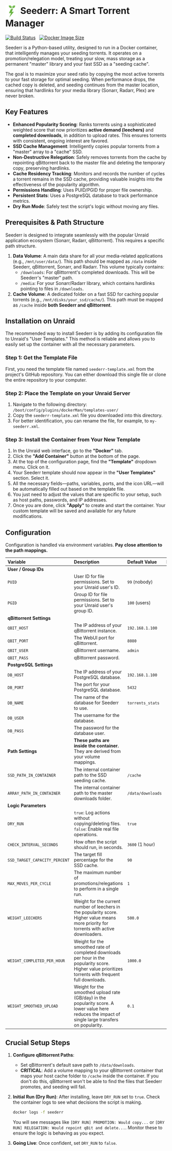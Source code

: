 <h1>
  <img src="https://raw.githubusercontent.com/Kheopsian/Seederr/main/logo.webp" alt="logo" width="40" style="vertical-align: middle;">
  Seederr: A Smart Torrent Manager
</h1>

[![Build Status](https://github.com/Kheopsian/Seederr/actions/workflows/docker-publish.yml/badge.svg)](https://github.com/Kheopsian/Seederr/actions)
&nbsp;&nbsp;[![Docker Image Size](https://img.shields.io/docker/image-size/kheopsian/seederr)](https://hub.docker.com/r/kheopsian/seederr)


Seederr is a Python-based utility, designed to run in a Docker container, that intelligently manages your seeding torrents. It operates on a promotion/relegation model, treating your slow, mass storage as a permanent "master" library and your fast SSD as a "seeding cache".

The goal is to maximize your seed ratio by copying the most active torrents to your fast storage for optimal seeding. When performance drops, the cached copy is deleted, and seeding continues from the master location, ensuring that hardlinks for your media library (Sonarr, Radarr, Plex) are never broken.

## Key Features

-   **Enhanced Popularity Scoring**: Ranks torrents using a sophisticated weighted score that now prioritizes **active demand (leechers)** and **completed downloads**, in addition to upload rates. This ensures torrents with consistent, ongoing interest are favored.
-   **SSD Cache Management**: Intelligently copies popular torrents from a "master" array to a "cache" SSD.
-   **Non-Destructive Relegation**: Safely removes torrents from the cache by repointing qBittorrent back to the master file and deleting the temporary copy, preserving hardlinks.
-   **Cache Residency Tracking**: Monitors and records the number of cycles a torrent remains in the SSD cache, providing valuable insights into the effectiveness of the popularity algorithm.
-   **Permissions Handling**: Uses PUID/PGID for proper file ownership.
-   **Persistent Stats**: Uses a PostgreSQL database to track performance metrics.
-   **Dry Run Mode**: Safely test the script's logic without moving any files.

## Prerequisites & Path Structure

Seederr is designed to integrate seamlessly with the popular Unraid application ecosystem (Sonarr, Radarr, qBittorrent). This requires a specific path structure.

1.  **Data Volume**: A main data share for all your media-related applications (e.g., `/mnt/user/data/`). This path should be mapped as `/data` inside Seederr, qBittorrent, Sonarr, and Radarr. This volume typically contains:
    * `/downloads`: For qBittorrent's completed downloads. This will be Seederr's "master" path.
    * `/media`: For your Sonarr/Radarr library, which contains hardlinks pointing to files in `/downloads`.
2.  **Cache Volume**: A dedicated folder on a fast SSD for caching popular torrents (e.g., `/mnt/disks/your_ssd/cache/`). This path must be mapped as `/cache` inside **both Seederr and qBittorrent**.

## Installation on Unraid

The recommended way to install Seederr is by adding its configuration file to Unraid's "User Templates." This method is reliable and allows you to easily set up the container with all the necessary parameters.


### Step 1: Get the Template File

First, you need the template file named `seederr-template.xml` from the project's GitHub repository. You can either download this single file or clone the entire repository to your computer.


### Step 2: Place the Template on your Unraid Server

1.  Navigate to the following directory:
    `/boot/config/plugins/dockerMan/templates-user/`
2.  Copy the `seederr-template.xml` file you downloaded into this directory.
3.  For better identification, you can rename the file, for example, to `my-seederr.xml`.


### Step 3: Install the Container from Your New Template

1.  In the Unraid web interface, go to the **"Docker"** tab.
2.  Click the **"Add Container"** button at the bottom of the page.
3.  At the top of the configuration page, find the **"Template"** dropdown menu. Click on it.
4.  Your Seederr template should now appear in the **"User Templates"** section. Select it.
5.  All the necessary fields—paths, variables, ports, and the icon URL—will be automatically filled out based on the template file.
6.  You just need to adjust the values that are specific to your setup, such as host paths, passwords, and IP addresses.
7.  Once you are done, click **"Apply"** to create and start the container. Your custom template will be saved and available for any future modifications.

## Configuration

Configuration is handled via environment variables. **Pay close attention to the path mappings.**

| Variable                      | Description                                                                                                                                                                                                                                                            | Default Value           | Required |
| :---------------------------- | :--------------------------------------------------------------------------------------------------------------------------------------------------------------------------------------------------------------------------------------------------------------------- | :---------------------- | :------: |
| **User / Group IDs** |                                                                                                                                                                                                                                                                        |                         |          |
| `PUID`                        | User ID for file permissions. Set to your Unraid user's ID.                                                                                                                                                                                                            | `99` (nobody)           | Yes      |
| `PGID`                        | Group ID for file permissions. Set to your Unraid user's group ID.                                                                                                                                                                                                   | `100` (users)           | Yes      |
| **qBittorrent Settings** |                                                                                                                                                                                                                                                                        |                         |          |
| `QBIT_HOST`                   | The IP address of your qBittorrent instance.                                                                                                                                                                                                                         | `192.168.1.100`         | Yes      |
| `QBIT_PORT`                   | The WebUI port for qBittorrent.                                                                                                                                                                                                                                      | `8080`                  | Yes      |
| `QBIT_USER`                   | qBittorrent username.                                                                                                                                                                                                                                                | `admin`                 | Yes      |
| `QBIT_PASS`                   | qBittorrent password.                                                                                                                                                                                                                                                |                         | Yes      |
| **PostgreSQL Settings** |                                                                                                                                                                                                                                                                        |                         |          |
| `DB_HOST`                     | The IP address of your PostgreSQL database.                                                                                                                                                                                                                          | `192.168.1.100`         | Yes      |
| `DB_PORT`                     | The port for your PostgreSQL database.                                                                                                                                                                                                                               | `5432`                  | Yes      |
| `DB_NAME`                     | The name of the database for Seederr to use.                                                                                                                                                                                                                         | `torrents_stats`        | Yes      |
| `DB_USER`                     | The username for the database.                                                                                                                                                                                                                                       |                         | Yes      |
| `DB_PASS`                     | The password for the database user.                                                                                                                                                                                                                                  |                         | Yes      |
| **Path Settings** | **These paths are inside the container.** They are derived from your volume mappings.                                                                                                                                                                                |                         |          |
| `SSD_PATH_IN_CONTAINER`       | The internal container path to the SSD seeding cache.                                                                                                                                                                                                               | `/cache`                | Yes      |
| `ARRAY_PATH_IN_CONTAINER`     | The internal container path to the master downloads folder.                                                                                                                                                                                                          | `/data/downloads`       | Yes      |
| **Logic Parameters** |                                                                                                                                                                                                                                                                        |                         |          |
| `DRY_RUN`                     | `true`: Log actions without copying/deleting files. `false`: Enable real file operations.                                                                                                                                                                            | `true`                  | Yes      |
| `CHECK_INTERVAL_SECONDS`      | How often the script should run, in seconds.                                                                                                                                                                                                                         | `3600` (1 hour)         | Yes      |
| `SSD_TARGET_CAPACITY_PERCENT` | The target fill percentage for the SSD cache.                                                                                                                                                                                                                        | `90`                    | Yes      |
| `MAX_MOVES_PER_CYCLE`         | The maximum number of promotions/relegations to perform in a single run.                                                                                                                                                                                             | `1`                     | Yes      |
| `WEIGHT_LEECHERS`             | Weight for the current number of leechers in the popularity score. Higher value means more priority for torrents with active downloaders.                                                                                                                              | `500.0`                 | Yes      |
| `WEIGHT_COMPLETED_PER_HOUR`   | Weight for the smoothed rate of completed downloads per hour in the popularity score. Higher value prioritizes torrents with frequent full downloads.                                                                                                                | `1000.0`                | Yes      |
| `WEIGHT_SMOOTHED_UPLOAD`      | Weight for the smoothed upload rate (GB/day) in the popularity score. A lower value here reduces the impact of single large transfers on popularity.                                                                                                                | `0.1`                   | Yes      |


## Crucial Setup Steps

1.  **Configure qBittorrent Paths**:
    * Set qBittorrent's default save path to `/data/downloads`.
    * **CRITICAL**: Add a volume mapping to your qBittorrent container that maps your host cache folder to `/cache` inside the container. If you don't do this, qBittorrent won't be able to find the files that Seederr promotes, and seeding will fail.

2.  **Initial Run (Dry Run)**: After installing, leave `DRY_RUN` set to `true`. Check the container logs to see what decisions the script is making.
    ```bash
    docker logs -f seederr
    ```
    You will see messages like `[DRY RUN] PROMOTION: Would copy...` or `[DRY RUN] RELEGATION: Would repoint qBit and delete...`. Monitor these to ensure the logic is behaving as you expect.

3.  **Going Live**: Once confident, set `DRY_RUN` to `false`.